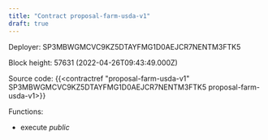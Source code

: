 ```yaml
---
title: "Contract proposal-farm-usda-v1"
draft: true
---
```

Deployer: SP3MBWGMCVC9KZ5DTAYFMG1D0AEJCR7NENTM3FTK5


 



Block height: 57631 (2022-04-26T09:43:49.000Z)

Source code: {{<contractref "proposal-farm-usda-v1" SP3MBWGMCVC9KZ5DTAYFMG1D0AEJCR7NENTM3FTK5 proposal-farm-usda-v1>}}

Functions:

* execute _public_
